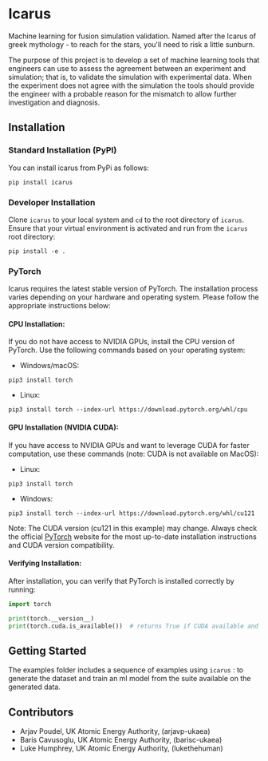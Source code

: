 # Icarus
Machine learning for fusion simulation validation. Named after the Icarus of greek mythology - to reach for the stars, you'll need to risk a little sunburn.

The purpose of this project is to develop a set of machine learning tools that engineers can use to assess the agreement between an experiment and simulation; that is, to validate the simulation with experimental data. When the experiment does not agree with the simulation the tools should provide the engineer with a probable reason for the mismatch to allow further investigation and diagnosis.


## Installation


### Standard Installation (PyPI) 

You can install icarus from PyPi as follows:

```
pip install icarus
```

### Developer Installation

Clone `icarus` to your local system and `cd` to the root directory of `icarus`. Ensure that your virtual environment is activated and run from the `icarus` root directory:

```
pip install -e .
```


### PyTorch

Icarus requires the latest stable version of PyTorch. The installation process varies depending on your hardware and operating system. Please follow the appropriate instructions below:

#### CPU Installation:

If you do not have access to NVIDIA GPUs, install the CPU version of PyTorch. Use the following commands based on your operating system:

- Windows/macOS:

```
pip3 install torch
```

- Linux: 

```
pip3 install torch --index-url https://download.pytorch.org/whl/cpu
```

#### GPU Installation (NVIDIA CUDA):

If you have access to NVIDIA GPUs and want to leverage CUDA for faster computation, use these commands (note: CUDA is not available on MacOS):

- Linux:

```
pip3 install torch
```

- Windows:
```
pip3 install torch --index-url https://download.pytorch.org/whl/cu121
```

Note: The CUDA version (cu121 in this example) may change. Always check the official [PyTorch](https://pytorch.org/get-started/locally/) website for the most up-to-date installation instructions and CUDA version compatibility.


#### Verifying Installation:

After installation, you can verify that PyTorch is installed correctly by running:

```python
import torch

print(torch.__version__)
print(torch.cuda.is_available())  # returns True if CUDA available and properly installed
```

## Getting Started

The examples folder includes a sequence of examples using `icarus` : to generate the dataset and train an ml model from the suite available on the generated data.

## Contributors

- Arjav Poudel, UK Atomic Energy Authority, (arjavp-ukaea)
- Baris Cavusoglu, UK Atomic Energy Authority, (barisc-ukaea)
- Luke Humphrey, UK Atomic Energy Authority, (lukethehuman)
